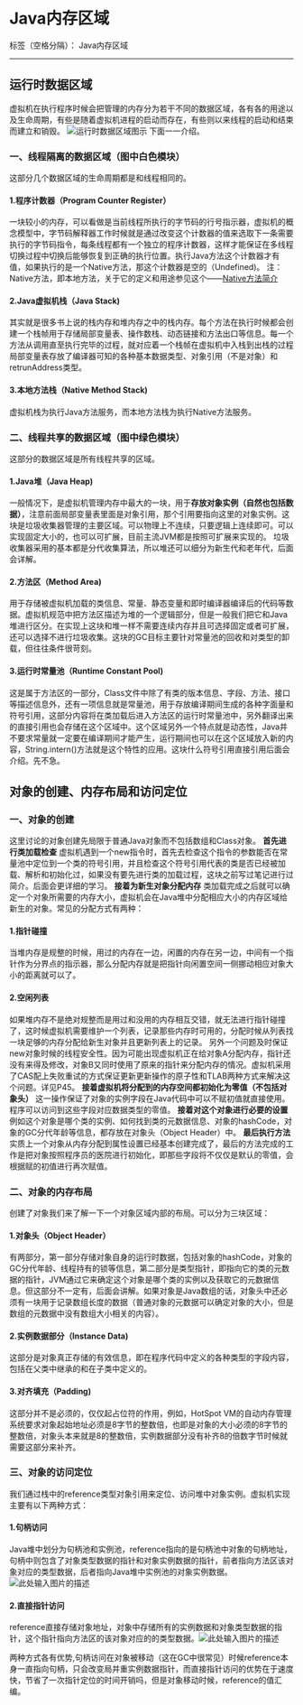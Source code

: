 ﻿# Java内存区域

标签（空格分隔）： Java内存区域     

---
## **运行时数据区域**

虚拟机在执行程序时候会把管理的内存分为若干不同的数据区域，各有各的用途以及生命周期，有些是随着虚拟机进程的启动而存在，有些则以来线程的启动和结束而建立和销毁。
![运行时数据区域图示][1]
下面一一介绍。
### **一、线程隔离的数据区域（图中白色模块）**
这部分几个数据区域的生命周期都是和线程相同的。
#### 1.程序计数器（Program Counter Register）
一块较小的内存，可以看做是当前线程所执行的字节码的行号指示器，虚拟机的概念模型中，字节码解释器工作时候就是通过改变这个计数器的值来选取下一条需要执行的字节码指令，每条线程都有一个独立的程序计数器，这样才能保证在多线程切换过程中切换后能够恢复到正确的执行位置。执行Java方法这个计数器才有值，如果执行的是一个Native方法，那这个计数器是空的（Undefined)。
注：Native方法，即本地方法，关于它的定义和用途参见这个——[Native方法简介][2]
#### 2.Java虚拟机栈（Java Stack)
其实就是很多书上说的栈内存和堆内存之中的栈内存。每个方法在执行时候都会创建一个栈帧用于存储局部变量表、操作数栈、动态链接和方法出口等信息。每一个方法从调用直至执行完毕的过程，就对应着一个栈帧在虚拟机中入栈到出栈的过程
局部变量表存放了编译器可知的各种基本数据类型、对象引用（不是对象）和retrunAddress类型。
#### 3.本地方法栈（Native Method Stack)
虚拟机栈为执行Java方法服务，而本地方法栈为执行Native方法服务。
### 二、线程共享的数据区域（图中绿色模块）
这部分的数据区域是所有线程共享的区域。
#### 1.Java堆（Java Heap)
一般情况下，是虚拟机管理内存中最大的一块，用于**存放对象实例（自然也包括数据）**，注意前面局部变量表里面是对象引用，那个引用要指向这里的对象实例。这块是垃圾收集器管理的主要区域。可以物理上不连续，只要逻辑上连续即可。可以实现固定大小的，也可以可扩展，目前主流JVM都是按照可扩展来实现的。
垃圾收集器采用的基本都是分代收集算法，所以堆还可以细分为新生代和老年代，后面会详解。
#### 2.方法区（Method Area)
用于存储被虚拟机加载的类信息、常量、静态变量和即时编译器编译后的代码等数据。虚拟机规范中把方法区描述为堆的一个逻辑部分，但是一般我们把它和Java堆进行区分。在实现上这块和堆一样不需要连续内存并且可选择固定或者可扩展，还可以选择不进行垃圾收集。这块的GC目标主要针对常量池的回收和对类型的卸载，但往往条件很苛刻。
#### 3.运行时常量池（Runtime Constant Pool)
这是属于方法区的一部分，Class文件中除了有类的版本信息、字段、方法、接口等描述信息外，还有一项信息就是常量池，用于存放编译期间生成的各种字面量和符号引用，这部分内容将在类加载后进入方法区的运行时常量池中，另外翻译出来的直接引用也会存储在这个区域中。这个区域另外一个特点就是动态性，Java并不要求常量就一定要在编译期间才能产生，运行期间也可以在这个区域放入新的内容，String.intern()方法就是这个特性的应用。这块什么符号引用直接引用后面会介绍。先不急。
## **对象的创建、内存布局和访问定位**
### 一、对象的创建
这里讨论的对象创建先局限于普通Java对象而不包括数组和Class对象。
**首先进行类加载检查**
虚拟机遇到一个new指令时，首先去检查这个指令的参数能否在常量池中定位到一个类的符号引用，并且检查这个符号引用代表的类是否已经被加载、解析和初始化过，如果没有要先进行类的加载过程，这块之前写过笔记进行过简介。后面会更详细的学习。
**接着为新生对象分配内存**
类加载完成之后就可以确定一个对象所需要的内存大小，虚拟机会在Java堆中分配相应大小的内存区域给新生的对象。常见的分配方式有两种：
#### 1.指针碰撞
当堆内存是规整的时候，用过的内存在一边，闲置的内存在另一边，中间有一个指针作为分界点的指示器，那么分配内存就是把指针向闲置空间一侧挪动相应对象大小的距离就可以了。
#### 2.空闲列表
如果堆内存不是绝对规整而是用过和没用的内存相互交错，就无法进行指针碰撞了，这时候虚拟机需要维护一个列表，记录那些内存时可用的，分配时候从列表找一块足够的内存分配给新生对象并且更新列表上的记录。
另外一个问题及时保证new对象时候的线程安全性。因为可能出现虚拟机正在给对象A分配内存，指针还没有来得及修改，对象B又同时使用了原来的指针来分配内存的情况。虚拟机采用了CAS配上失败重试的方式保证更新更新操作的原子性和TLAB两种方式来解决这个问题。详见P45。
**接着虚拟机将分配到的内存空间都初始化为零值（不包括对象头）**
这一操作保证了对象的实例字段在Java代码中可以不赋初值就直接使用。程序可以访问到这些字段对应数据类型的零值。
**接着对这个对象进行必要的设置**
例如这个对象是哪个类的实例、如何找到类的元数据信息、对象的hashCode，对象的GC分代年龄等信息，都存放在对象头（Object Header）中。
**最后执行<init>方法**
实质上一个对象从内存分配到属性设置已经基本创建完成了，最后的<init>方法完成的工作是把对象按照程序员的医院进行初始化，即那些字段将不仅仅是默认的零值，会根据赋的初值进行再次赋值。
### 二、对象的内存布局
创建了对象我们来了解一下一个对象区域内部的布局。可以分为三块区域：
#### 1.对象头（Object Header）
有两部分，第一部分存储对象自身的运行时数据，包括对象的hashCode，对象的GC分代年龄、线程持有的锁等信息，第二部分是类型指针，即指向它的类的元数据的指针，JVM通过它来确定这个对象是哪个类的实例以及获取它的元数据信息。但这部分不一定有，后面会讲解。如果对象是Java数组的话，对象头中还必须有一块用于记录数组长度的数据（普通对象的元数据可以确定对象的大小，但是数组的元数据中没有数组大小相关的内容）。
#### 2.实例数据部分（Instance Data)
这部分是对象真正存储的有效信息，即在程序代码中定义的各种类型的字段内容，包括在父类中继承的和在子类中定义的。
#### 3.对齐填充（Padding)
这部分并不是必须的，仅仅起占位符的作用，例如，HotSpot VM的自动内存管理系统要求对象起始地址必须是8字节的整数倍，也即是对象的大小必须的8字节的整数倍，对象头本来就是8的整数倍，实例数据部分没有补齐8的倍数字节时候就需要这部分来补齐。
### 三、对象的访问定位
我们通过栈中的reference类型对象引用来定位、访问堆中对象实例。虚拟机实现主要有以下两种方式：
#### 1.句柄访问
Java堆中划分为句柄池和实例池，reference指向的是句柄池中对象的句柄地址，句柄中则包含了对象类型数据的指针和对象实例数据的指针，前者指向方法区该对象对应的类型数据，后者指向Java堆中实例池的对象实例数据。![此处输入图片的描述][3]
#### 2.直接指针访问
reference直接存储对象地址，对象中存储所有的实例数据和对象类型数据的指针，这个指针指向方法区的该对象对应的的类型数据。![此处输入图片的描述][4]

两种方式各有优势,句柄访问在对象被移动（这在GC中很常见）时候reference本身一直指向句柄，只会改变局并重实例数据指针，而直接指针访问的优势在于速度快，节省了一次指针定位的时间开销吗，但是对象移动时候，reference的值汇编。

  [1]: http://images.blogjava.net/blogjava_net/nkjava/jvmstructure.png
  [2]: https://zhidao.baidu.com/question/373430965404002844.html
  [3]: https://upload-images.jianshu.io/upload_images/2510824-4585f4452832b911.png?imageMogr2/auto-orient/
  [4]: https://upload-images.jianshu.io/upload_images/2510824-c24d5137f15387e6.png?imageMogr2/auto-orient/